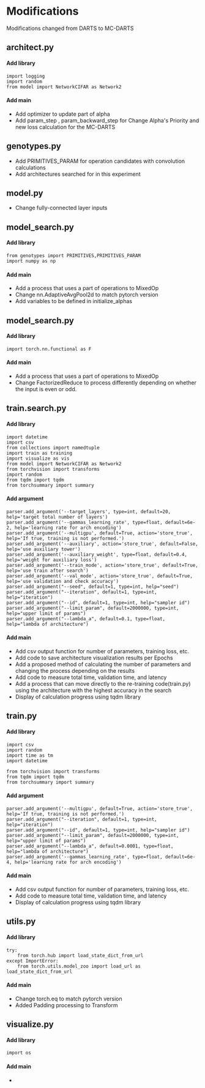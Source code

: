 # Modifications
Modifications changed from DARTS to MC-DARTS


## architect.py

#### Add library
```
import logging
import random
from model import NetworkCIFAR as Network2
```

#### Add main
- Add optimizer to update part of alpha
- Add param_step , param_backward_step for Change Alpha's Priority and new loss calculation for the MC-DARTS


## genotypes.py 
- Add PRIMITIVES_PARAM for operation candidates with convolution calculations
- Add architectures searched for in this experiment

## model.py
- Change fully-connected layer inputs

## model_search.py

#### Add library
```
from genotypes import PRIMITIVES,PRIMITIVES_PARAM
import numpy as np
```
#### Add main
- Add a process that uses a part of operations to MixedOp
- Change nn.AdaptiveAvgPool2d to match pytorch version
- Add variables to be defined in initialize_alphas

## model_search.py

#### Add library
```
import torch.nn.functional as F
```
#### Add main
- Add a process that uses a part of operations to MixedOp
- Change FactorizedReduce to process differently depending on whether the input is even or odd.

## train.search.py

#### Add library
```
import datetime
import csv
from collections import namedtuple
import train as training
import visualize as vis
from model import NetworkCIFAR as Network2
from torchvision import transforms
import random
from tqdm import tqdm
from torchsummary import summary
```
#### Add argument
```
parser.add_argument('--target_layers', type=int, default=20, help='target total number of layers')
parser.add_argument('--gammas_learning_rate', type=float, default=6e-2, help='learning rate for arch encoding')
parser.add_argument('--multigpu', default=True, action='store_true', help='If true, training is not performed.')
parser.add_argument('--auxiliary', action='store_true', default=False, help='use auxiliary tower')
parser.add_argument('--auxiliary_weight', type=float, default=0.4, help='weight for auxiliary loss')
parser.add_argument('--train_mode', action='store_true', default=True, help='use train after search')
parser.add_argument('--val_mode', action='store_true', default=True, help='use validation and check accuracy')
parser.add_argument("--seed", default=1, type=int, help="seed")
parser.add_argument("--iteration", default=1, type=int, help="iteration")
parser.add_argument("--id", default=1, type=int, help="sampler id")
parser.add_argument("--limit_param", default=2000000, type=int, help="upper limit of params")
parser.add_argument("--lambda_a", default=0.1, type=float, help="lambda of architecture")
```
#### Add main
- Add csv output function for number of parameters, training loss, etc.
- Add code to save architecture visualization results per Epochs
- Add a proposed method of calculating the number of parameters and changing the process depending on the results
- Add code to measure total time, validation time, and latency
- Add a process that can move directly to the re-training code(train.py) using the architecture with the highest accuracy in the search
- Display of calculation progress using tqdm library

## train.py

#### Add library
```
import csv
import random
import time as tm
import datetime

from torchvision import transforms
from tqdm import tqdm
from torchsummary import summary
```
#### Add argument
```
parser.add_argument('--multigpu', default=True, action='store_true', help='If true, training is not performed.')
parser.add_argument("--iteration", default=1, type=int, help="iteration")
parser.add_argument("--id", default=1, type=int, help="sampler id")
parser.add_argument("--limit_param", default=2000000, type=int, help="upper limit of params")
parser.add_argument("--lambda_a", default=0.0001, type=float, help="lambda of architecture") 
parser.add_argument('--gammas_learning_rate', type=float, default=6e-4, help='learning rate for arch encoding')
```
#### Add main
- Add csv output function for number of parameters, training loss, etc.
- Add code to measure total time, validation time, and latency
- Display of calculation progress using tqdm library

## utils.py

#### Add library
```
try:
    from torch.hub import load_state_dict_from_url
except ImportError:
    from torch.utils.model_zoo import load_url as load_state_dict_from_url
```
#### Add main
- Change torch.eq to match pytorch version
- Added Padding processing to Transform

## visualize.py

#### Add library
```
import os
```
#### Add main
- 
